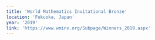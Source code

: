 ```yaml
---
title: 'World Mathematics Invitational Bronze'
location: 'Fukuoka, Japan'
year: '2019'
link: 'https://www.wminv.org/Subpage/Winners_2019.aspx'
---
```

